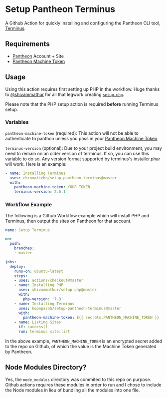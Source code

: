 # Setup Pantheon Terminus

A Github Action for quickly installing and configuring the Pantheon CLI tool, [Terminus](https://github.com/pantheon-systems/terminus).

## Requirements

- [Pantheon](https://pantheon.io) Account + Site
- [Pantheon Machine Token](https://pantheon.io/docs/machine-tokens)

## Usage

Using this action requires first setting up PHP in the workflow. Huge thanks to [@shivammathur](https://github.com/shivammathur) for all that legwork creating [`setup-php`](https://github.com/shivammathur/setup-php).

Please note that the PHP setup action is required __before__ running Terminus setup.

### Variables
`pantheon-machine-token` (required): This action will not be able to authenticate to panthon unless you pass in your [Pantheon Machine Token](https://pantheon.io/docs/machine-tokens).

`terminus-version` (optional): Due to your project build environment, you may need to remain on an older version of terminus. If so, you can use this variable to do so. Any version format supported by terminus's installer.phar will work. Here is an example:

```yaml
- name: Installing Terminus
  uses: chromatichq/setup-pantheon-terminus@master
  with:
	pantheon-machine-token: YOUR_TOKEN
	terminus-version: 2.6.1
```

### Workflow Example

The following is a Github Workflow example which will install PHP and Terminus, then output the sites on Pantheon for that account.

```yaml
name: Setup Terminus

on:
  push:
    branches:
    - master

jobs:
  deploy:
    runs-on: ubuntu-latest
    steps:
    - uses: actions/checkout@master
    - name: Installing PHP
      uses: shivammathur/setup-php@master
      with:
        php-version: '7.3'
    - name: Installing Terminus
      uses: kopepasah/setup-pantheon-terminus@master
      with:
        pantheon-machine-token: ${{ secrets.PANTHEON_MACHINE_TOKEN }}
    - name: Listing Sites
      if: success()
      run: terminus site:list
```

In the above example, `PANTHEON_MACHINE_TOKEN` is an encrypted secret added to the repo on Github, of which the value is the Machine Token generated by Pantheon.

## Node Modules Directory?

Yes, the `node_modules` directory was commited to this repo on purpose. Github actions requires these modules in order to run and I chose to include the Node modules in lieu of bundling all the modules into one file.
